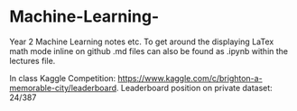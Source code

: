 # Machine-Learning-
Year 2 Machine Learning notes etc.
To get around the displaying LaTex math mode inline on github .md files can also be found as .ipynb within the lectures file.

In class Kaggle Competition: https://www.kaggle.com/c/brighton-a-memorable-city/leaderboard.
Leaderboard position on private dataset: 24/387
